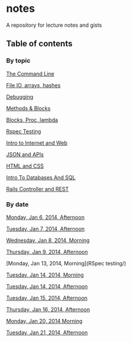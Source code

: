 notes
=====

A repository for lecture notes and gists

## Table of contents

### By topic

[The Command Line](living_in_the_command_line.md)

[File IO, arrays, hashes](file_io_arrays_hashes/file_io_arrays_hashes.md)

[Debugging](debugging_exceptions/debugging.md)

[Methods & Blocks](methods_blocks/methods_&_blocks.md)

[Blocks, Proc, lambda](blocks_as_awesomesauce.md)

[Rspec Testing](rspec_testing/rspec_testing.md)

[Intro to Internet and Web](intro_web/IntroToWeb.md)

[JSON and APIs](intro_to_apis/json_and_apis.md)

[HTML and CSS](dom_intro_css/dom_intro_css.md)

[Intro To Databases And SQL](intro_to_databases_sql/intro_to_dbs_and_sql.md)

[Rails Controller and REST](rails_controllers_rest/RailsController.md)

### By date

[Monday, Jan 6, 2014, Afternoon](living_in_the_command_line.md)

[Tuesday, Jan 7, 2014, Afternoon](file_io_arrays_hashes/)

[Wednesday, Jan 8, 2014, Morning](methods_blocks/)

[Thursday, Jan 9, 2014, Afternoon](debugging_exceptions/)

[Monday, Jan 13, 2014, Morning](RSpec testing/)

[Tuesday, Jan 14, 2014, Morning](blocks_as_awesomesauce.md)

[Tuesday, Jan 14, 2014, Afternoon](intro_web/IntroToWeb.md)

[Tuesday, Jan 15, 2014, Afternoon](intro_to_apis/json_and_apis.md)

[Thursday, Jan 16, 2014, Afternoon](dom_intro_css/dom_intro_css.md)

[Monday, Jan 20, 2014 Morning](intro_to_databases_sql/intro_to_dbs_and_sql.md)

[Tuesday, Jan 21, 2014, Afternoon](rails_controllers_rest/RailsController.md)

